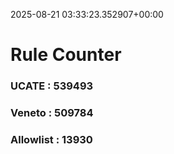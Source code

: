 2025-08-21 03:33:23.352907+00:00
# Rule Counter 
 ### UCATE : 539493

 ### Veneto : 509784

 ### Allowlist : 13930